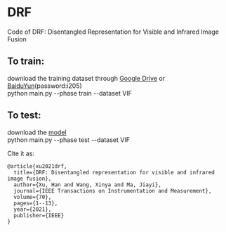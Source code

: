 # DRF
Code of DRF: Disentangled Representation for Visible and Infrared Image Fusion

## To train:
download the training dataset through [Google Drive](https://drive.google.com/file/d/1nqXvUpcrQVUS6h13aVAo2eBpa7EoCl-3/view?usp=sharing) or [BaiduYun](https://pan.baidu.com/s/1IooSMDDgz8-SeMG7rj--2w)(password:i205)<br>
python main.py --phase train --dataset VIF

## To test:
download the [model](https://drive.google.com/drive/folders/1iWnQwrNvariIkzRDEc-wWygTgeT3mv9F?usp=sharing)<br>
python main.py --phase test --dataset VIF

Cite it as:
```
@article{xu2021drf,
  title={DRF: Disentangled representation for visible and infrared image fusion},
  author={Xu, Han and Wang, Xinya and Ma, Jiayi},
  journal={IEEE Transactions on Instrumentation and Measurement},
  volume={70},
  pages={1--13},
  year={2021},
  publisher={IEEE}
}
```
